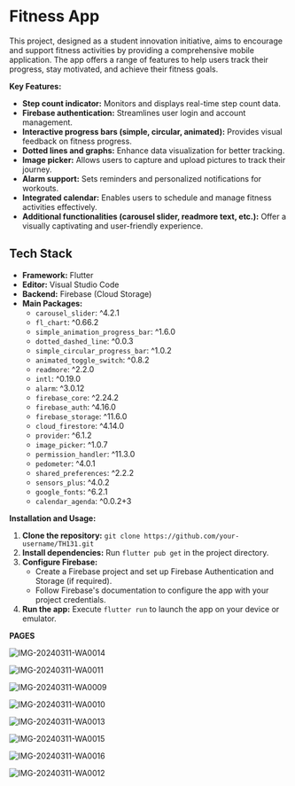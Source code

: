 # Fitness App
This project, designed as a student innovation initiative, aims to encourage and support fitness activities by providing a comprehensive mobile application. The app offers a range of features to help users track their progress, stay motivated, and achieve their fitness goals.


**Key Features:**

* **Step count indicator:** Monitors and displays real-time step count data.
* **Firebase authentication:** Streamlines user login and account management.
* **Interactive progress bars (simple, circular, animated):** Provides visual feedback on fitness progress.
* **Dotted lines and graphs:** Enhance data visualization for better tracking.
* **Image picker:** Allows users to capture and upload pictures to track their journey.
* **Alarm support:** Sets reminders and personalized notifications for workouts.
* **Integrated calendar:** Enables users to schedule and manage fitness activities effectively.
* **Additional functionalities (carousel slider, readmore text, etc.):** Offer a visually captivating and user-friendly experience.


## Tech Stack

- **Framework:** Flutter
- **Editor:** Visual Studio Code
- **Backend:** Firebase (Cloud Storage)
- **Main Packages:** 
  - `carousel_slider`: ^4.2.1
  - `fl_chart`: ^0.66.2
  - `simple_animation_progress_bar`: ^1.6.0
  - `dotted_dashed_line`: ^0.0.3
  - `simple_circular_progress_bar`: ^1.0.2
  - `animated_toggle_switch`: ^0.8.2
  - `readmore`: ^2.2.0
  - `intl`: ^0.19.0
  - `alarm`: ^3.0.12
  - `firebase_core`: ^2.24.2
  - `firebase_auth`: ^4.16.0
  - `firebase_storage`: ^11.6.0
  - `cloud_firestore`: ^4.14.0
  - `provider`: ^6.1.2
  - `image_picker`: ^1.0.7
  - `permission_handler`: ^11.3.0
  - `pedometer`: ^4.0.1
  - `shared_preferences`: ^2.2.2
  - `sensors_plus`: ^4.0.2
  - `google_fonts`: ^6.2.1
  - `calendar_agenda`: ^0.0.2+3


**Installation and Usage:**

1. **Clone the repository:** `git clone https://github.com/your-username/TH131.git`
2. **Install dependencies:** Run `flutter pub get` in the project directory.
3. **Configure Firebase:**
    - Create a Firebase project and set up Firebase Authentication and Storage (if required).
    - Follow Firebase's documentation to configure the app with your project credentials.
4. **Run the app:** Execute `flutter run` to launch the app on your device or emulator.

**PAGES**

![IMG-20240311-WA0014](https://github.com/Hari15112003/fitnessApp/assets/96382443/749d301a-1c12-4925-a60e-43fe31524608)

![IMG-20240311-WA0011](https://github.com/Hari15112003/fitnessApp/assets/96382443/d2a0e012-43a9-4a64-b4a1-42945f46955e)

![IMG-20240311-WA0009](https://github.com/Hari15112003/fitnessApp/assets/96382443/52d7729f-37d7-44f9-bb70-05a9f41ff95d)

![IMG-20240311-WA0010](https://github.com/Hari15112003/fitnessApp/assets/96382443/49ea39ab-1a4b-447b-8b0c-5f529cba03e2)

![IMG-20240311-WA0013](https://github.com/Hari15112003/fitnessApp/assets/96382443/fee65d39-b97c-4655-83a6-b319f7adaa94)

![IMG-20240311-WA0015](https://github.com/Hari15112003/fitnessApp/assets/96382443/a732f388-b168-48e8-81f0-f807f7b199dd)

![IMG-20240311-WA0016](https://github.com/Hari15112003/fitnessApp/assets/96382443/1526d6eb-b11d-42e9-b226-0cdd79ecc1be)

![IMG-20240311-WA0012](https://github.com/Hari15112003/fitnessApp/assets/96382443/f24d6ff9-1f65-480e-8db0-be3c3a5cb3fc)

